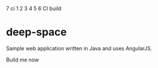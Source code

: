  7 ci 1 2 3 4 5 6
CI build

# deep-space
Sample web application written in Java and uses AngularJS.

Build me now

